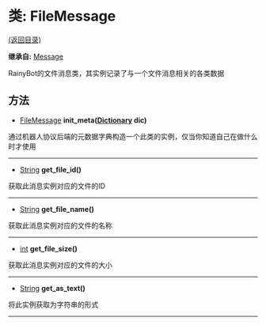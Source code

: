 # 类: FileMessage  
[(返回目录)](README.md)  
  
**继承自:** [Message](Message.md)  
  
RainyBot的文件消息类，其实例记录了与一个文件消息相关的各类数据  
  
## 方法 
  
- [FileMessage](FileMessage.md) **init_meta([Dictionary](https://docs.godotengine.org/en/latest/classes/class_dictionary.html) dic)**  
  
通过机器人协议后端的元数据字典构造一个此类的实例，仅当你知道自己在做什么时才使用  
  
---  
  
- [String](https://docs.godotengine.org/en/latest/classes/class_string.html) **get_file_id()**  
  
获取此消息实例对应的文件的ID  
  
---  
  
- [String](https://docs.godotengine.org/en/latest/classes/class_string.html) **get_file_name()**  
  
获取此消息实例对应的文件的名称  
  
---  
  
- [int](https://docs.godotengine.org/en/latest/classes/class_int.html) **get_file_size()**  
  
获取此消息实例对应的文件的大小  
  
---  
  
- [String](https://docs.godotengine.org/en/latest/classes/class_string.html) **get_as_text()**  
  
将此实例获取为字符串的形式  
  
---  
  

